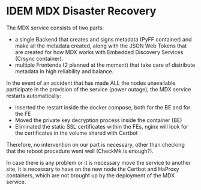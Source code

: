 # IDEM MDX Disaster Recovery

The MDX service consists of two parts:

- a single Backend that creates and signs metadata
     (PyFF container) and make all the metadata created,
     along with the JSON Web Tokens that are created for
     how MDX works with Embedded Discovery Services
     (Crsync container).
- multiple Frontends (2 planned at the moment) that take care of
     distribute metadata in high reliability and balance.

In the event of an accident that has made ALL the nodes unavailable
participate in the provision of the service (power outage), the
MDX service restarts automatically:

- Inserted the restart inside the docker compose, both for the BE and for the FE
- Moved the private key decryption process inside the container (BE)
- Eliminated the static SSL certificates within the FEs, nginx will look for the certificates in the volume shared with Certbot

Therefore, no intervention on our part is necessary, other than checking
that the reboot procedure went well (CheckMk is enough?).

In case there is any problem or it is necessary
move the service to another site, it is necessary to have on the new node
the Certbot and HaProxy containers, which are not brought up by the deployment
of the MDX service.

